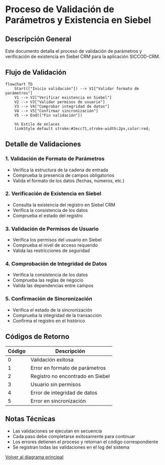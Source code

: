 # Proceso de Validación de Parámetros y Existencia en Siebel

## Descripción General

Este documento detalla el proceso de validación de parámetros y verificación de existencia en Siebel CRM para la aplicación SICCOD-CRM.

## Flujo de Validación

```mermaid
flowchart TD
    Start(["Inicio validación"]) --> V1["Validar formato de parámetros"]
    V1 --> V2["Verificar existencia en Siebel"]
    V2 --> V3["Validar permisos de usuario"]
    V3 --> V4["Comprobar integridad de datos"]
    V4 --> V5["Confirmar sincronización"]
    V5 --> End(["Fin validación"])

    %% Estilo de enlaces
    linkStyle default stroke:#2ecc71,stroke-width:2px,color:red;
```

## Detalle de Validaciones

### 1. Validación de Formato de Parámetros
- Verifica la estructura de la cadena de entrada
- Comprueba la presencia de campos obligatorios
- Valida el formato de los datos (fechas, números, etc.)

### 2. Verificación de Existencia en Siebel
- Consulta la existencia del registro en Siebel CRM
- Verifica la consistencia de los datos
- Comprueba el estado del registro

### 3. Validación de Permisos de Usuario
- Verifica los permisos del usuario en Siebel
- Comprueba el nivel de acceso requerido
- Valida las restricciones de seguridad

### 4. Comprobación de Integridad de Datos
- Verifica la consistencia de los datos
- Comprueba las reglas de negocio
- Valida las dependencias entre campos

### 5. Confirmación de Sincronización
- Verifica el estado de la sincronización
- Comprueba la integridad de la transacción
- Confirma el registro en el histórico

## Códigos de Retorno

| Código | Descripción |
|--------|-------------|
| 0 | Validación exitosa |
| 1 | Error en formato de parámetros |
| 2 | Registro no encontrado en Siebel |
| 3 | Usuario sin permisos |
| 4 | Error de integridad de datos |
| 5 | Error en sincronización |

## Notas Técnicas

- Las validaciones se ejecutan en secuencia
- Cada paso debe completarse exitosamente para continuar
- Los errores detienen el proceso y retornan el código correspondiente
- Se registran todas las validaciones en el log del sistema

[Volver al diagrama principal](./readmeOpenAI002.md)